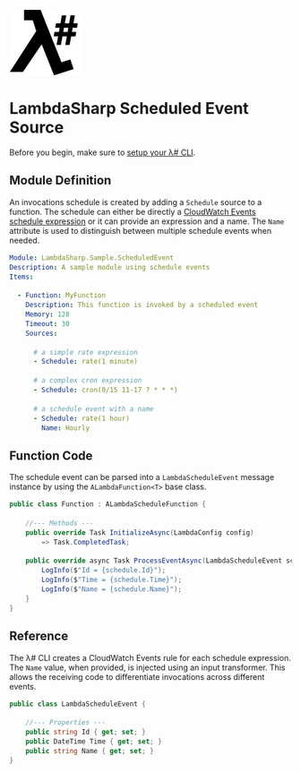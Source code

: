 ![λ#](../../src/DocFx/images/LambdaSharpLogo.png)

# LambdaSharp Scheduled Event Source

Before you begin, make sure to [setup your λ# CLI](../../src/DocFx/articles/Setup.md).

## Module Definition

An invocations schedule is created by adding a `Schedule` source to a function. The schedule can either be directly a [CloudWatch Events schedule expression](https://docs.aws.amazon.com/AmazonCloudWatch/latest/events/ScheduledEvents.html) or it can provide an expression and a name. The `Name` attribute is used to distinguish between multiple schedule events when needed.

```yaml
Module: LambdaSharp.Sample.ScheduledEvent
Description: A sample module using schedule events
Items:

  - Function: MyFunction
    Description: This function is invoked by a scheduled event
    Memory: 128
    Timeout: 30
    Sources:

      # a simple rate expression
      - Schedule: rate(1 minute)

      # a complex cron expression
      - Schedule: cron(0/15 11-17 ? * * *)

      # a schedule event with a name
      - Schedule: rate(1 hour)
        Name: Hourly
```

## Function Code

The schedule event can be parsed into a `LambdaScheduleEvent` message instance by using the `ALambdaFunction<T>` base class.

```csharp
public class Function : ALambdaScheduleFunction {

    //--- Methods ---
    public override Task InitializeAsync(LambdaConfig config)
        => Task.CompletedTask;

    public override async Task ProcessEventAsync(LambdaScheduleEvent schedule) {
        LogInfo($"Id = {schedule.Id}");
        LogInfo($"Time = {schedule.Time}");
        LogInfo($"Name = {schedule.Name}");
    }
}
```

## Reference

The λ# CLI creates a CloudWatch Events rule for each schedule expression. The `Name` value, when provided, is injected using an input transformer. This allows the receiving code to differentiate invocations across different events.

```csharp
public class LambdaScheduleEvent {

    //--- Properties ---
    public string Id { get; set; }
    public DateTime Time { get; set; }
    public string Name { get; set; }
}
```
